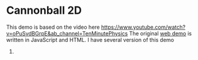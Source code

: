 # Cannonball 2D 

This demo is based on the video here https://www.youtube.com/watch?v=oPuSvdBGrpE&ab_channel=TenMinutePhysics The original [web demo](https://matthias-research.github.io/pages/tenMinutePhysics/01-cannonball2d.html) is written in JavaScript and HTML. I have several version of this demo

1. 